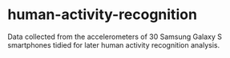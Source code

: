 # human-activity-recognition
Data collected from the accelerometers of 30 Samsung Galaxy S smartphones tidied for later human activity recognition analysis.

